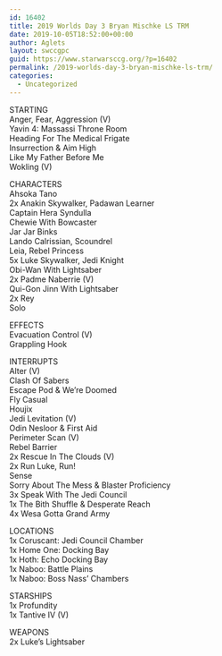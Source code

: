 ```yaml
---
id: 16402
title: 2019 Worlds Day 3 Bryan Mischke LS TRM
date: 2019-10-05T18:52:00+00:00
author: Aglets
layout: swccgpc
guid: https://www.starwarsccg.org/?p=16402
permalink: /2019-worlds-day-3-bryan-mischke-ls-trm/
categories:
  - Uncategorized
---
```

STARTING  
Anger, Fear, Aggression (V)  
Yavin 4: Massassi Throne Room  
Heading For The Medical Frigate  
Insurrection & Aim High  
Like My Father Before Me  
Wokling (V)

CHARACTERS  
Ahsoka Tano  
2x Anakin Skywalker, Padawan Learner  
Captain Hera Syndulla  
Chewie With Bowcaster  
Jar Jar Binks  
Lando Calrissian, Scoundrel  
Leia, Rebel Princess  
5x Luke Skywalker, Jedi Knight  
Obi-Wan With Lightsaber  
2x Padme Naberrie (V)  
Qui-Gon Jinn With Lightsaber  
2x Rey  
Solo

EFFECTS  
Evacuation Control (V)  
Grappling Hook

INTERRUPTS  
Alter (V)  
Clash Of Sabers  
Escape Pod & We’re Doomed  
Fly Casual  
Houjix  
Jedi Levitation (V)  
Odin Nesloor & First Aid  
Perimeter Scan (V)  
Rebel Barrier  
2x Rescue In The Clouds (V)  
2x Run Luke, Run!  
Sense  
Sorry About The Mess & Blaster Proficiency  
3x Speak With The Jedi Council  
1x The Bith Shuffle & Desperate Reach  
4x Wesa Gotta Grand Army

LOCATIONS  
1x Coruscant: Jedi Council Chamber  
1x Home One: Docking Bay  
1x Hoth: Echo Docking Bay  
1x Naboo: Battle Plains  
1x Naboo: Boss Nass’ Chambers

STARSHIPS  
1x Profundity  
1x Tantive IV (V)

WEAPONS  
2x Luke’s Lightsaber